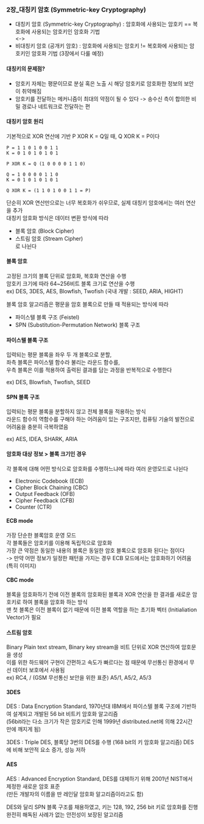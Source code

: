 ### 2장\_대칭키 암호 (Symmetric-key Cryptography)

- 대칭키 암호 (Symmetric-key Cryptography) : 암호화에 사용되는 암호키 == 복호화에 사용되는 암호키인 암호화 기법 <br />
  <-> <br />
- 비대칭키 암호 (공개키 암호) : 암호화에 사용되는 암호키 != 복호화에 사용되는 암호키인 암호화 기법 (3장에서 다룰 예정)

#### 대칭키의 문제점?

- 암호키 자체는 평문이므로 분실 혹은 노출 시 해당 암호키로 암호화한 정보의 보안이 취약해짐 <br />
- 암호키를 전달하는 메커니즘이 최대의 약점이 될 수 있다 -> 송수신 측이 합의한 비밀 경로나 네트워크로 전달하는 편

#### 대칭키 암호 원리

기본적으로 XOR 연산에 기반
P XOR K = Q일 때, Q XOR K = P이다 <br />

```
P = 1 1 0 1 0 0 1 1
K = 0 1 0 1 0 1 0 1

P XOR K = Q (1 0 0 0 0 1 1 0)

Q = 1 0 0 0 0 1 1 0
K = 0 1 0 1 0 1 0 1

Q XOR K = (1 1 0 1 0 0 1 1 = P)
```

단순히 XOR 연산만으로는 너무 복호화가 쉬우므로, 실제 대칭키 암호에서는 여러 연산을 추가 <br />
대칭키 암호화 방식은 데이터 변환 방식에 따라 <br />

- 블록 암호 (Block Cipher) <br />
- 스트림 암호 (Stream Cipher) <br />
  로 나뉜다

#### 블록 암호

고정된 크기의 블록 단위로 암호화, 복호화 연산을 수행 <br />
암호키 크기에 따라 64~256비트 블록 크기로 연산을 수행 <br />
ex) DES, 3DES, AES, Blowfish, Twofish (국내 개발 : SEED, ARIA, HIGHT)

블록 암호 알고리즘은 평문을 암호 블록으로 만들 때 적용되는 방식에 따라 <br />

- 파이스텔 블록 구조 (Feistel) <br />
- SPN (Substitution-Permutation Network) 블록 구조

#### 파이스텔 블록 구조

입력되는 평문 블록을 좌우 두 개 블록으로 분할, <br />
좌측 블록은 파이스텔 함수라 불리는 라운드 함수를, <br />
우측 블록은 이를 적용하여 출력된 결과를 담는 과정을 반복적으로 수행한다

ex) DES, Blowfish, Twofish, SEED

#### SPN 블록 구조

입력되는 평문 블록을 분할하지 않고 전체 블록을 적용하는 방식 <br />
라운드 함수의 역함수를 구해야 하는 어려움이 있는 구조지만, 컴퓨팅 기술의 발전으로 어려움을 충분히 극복하였음 <br />

ex) AES, IDEA, SHARK, ARIA

#### 암호화 대상 정보 > 블록 크기인 경우

각 블록에 대해 어떤 방식으로 암호화를 수행하느냐에 따라 여러 운영모드로 나뉜다 <br />

- Electronic Codebook (ECB) <br />
- Cipher Block Chaining (CBC) <br />
- Output Feedback (OFB) <br />
- Cipher Feedback (CFB) <br />
- Counter (CTR) <br />

#### ECB mode

가장 단순한 블록암호 운영 모드 <br />
각 블록들은 암호키를 이용해 독립적으로 암호화 <br />
가장 큰 약점은 동일한 내용의 블록은 동일한 암호 블록으로 암호화 된다는 점이다 <br />
-> 만약 어떤 정보가 일정한 패턴을 가지는 경우 ECB 모드에서는 암호화하기 어려움 (특히 이미지)

#### CBC mode

블록을 암호화하기 전에 이전 블록의 암호화된 블록과 XOR 연산을 한 결과를 새로운 암호키로 하여 블록을 암호화 하는 방식 <br />
맨 첫 블록은 이전 블록이 없기 때문에 이전 블록 역할을 하는 초기화 벡터 (Initialiation Vector)가 필요

#### 스트림 암호

Binary Plain text stream, Binary key stream을 비트 단위로 XOR 연산하여 암호문을 생성 <br />
이를 위한 하드웨어 구현이 간편하고 속도가 빠르다는 점 때문에 무선통신 환경에서 무선 데이터 보호에서 사용됨 <br />
ex) RC4, / (GSM 무선통신 보안을 위한 표준) A5/1, A5/2, A5/3

#### 3DES

DES : Data Encryption Standard, 1970년대 IBM에서 파이스텔 블록 구조에 기반하여 설계되고 개발된 56 bit 비트키 암호화 알고리즘 <br />
(56bit라는 다소 크기가 작은 암호키로 인해 1999년 distributed.net에 의해 22시간 만에 깨지게 됨) <br  />

3DES : Triple DES, 블록당 3번의 DES를 수행 (168 bit의 키 암호화 알고리즘) DES에 비해 보안적 요소 증가, 성능 저하 <br />

#### AES

AES : Advanced Encryption Standard, DES를 대체하기 위해 2001년 NIST에서 제정한 새로운 암호 표준 <br />
(만든 개발자의 이름을 딴 레인달 암호화 알고리즘이라고도 함) <br />

DES와 달리 SPN 블록 구조를 채용하였고, 키는 128, 192, 256 bit 키로 암호화를 진행 <br />
완전히 해독된 사례가 없는 안전성이 보장된 알고리즘
